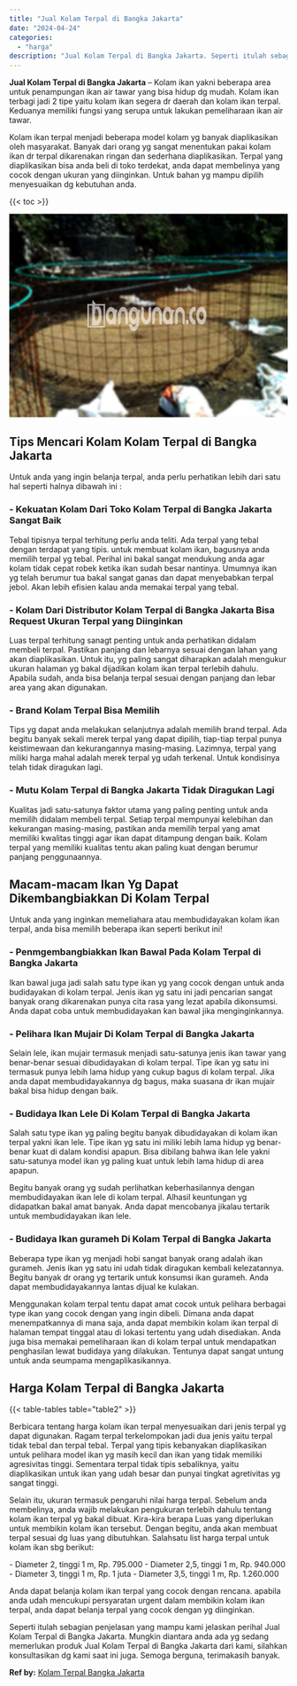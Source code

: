 ```yaml
---
title: "Jual Kolam Terpal di Bangka Jakarta"
date: "2024-04-24"
categories: 
  - "harga"
description: "Jual Kolam Terpal di Bangka Jakarta. Seperti itulah sebagian penjelasan yang mampu kami jelaskan perihal Jual Kolam Terpal di Bangka Jakarta. Mungkin diantar..."
---
```


**Jual Kolam Terpal di Bangka Jakarta** – Kolam ikan yakni beberapa area untuk penampungan ikan air tawar yang bisa hidup dg mudah. Kolam ikan terbagi jadi 2 tipe yaitu kolam ikan segera dr daerah dan kolam ikan terpal. Keduanya memiliki fungsi yang serupa untuk lakukan pemeliharaan ikan air tawar.

Kolam ikan terpal menjadi beberapa model kolam yg banyak diaplikasikan oleh masyarakat. Banyak dari orang yg sangat menentukan pakai kolam ikan dr terpal dikarenakan ringan dan sederhana diaplikasikan. Terpal yang diaplikasikan bisa anda beli di toko terdekat, anda dapat membelinya yang cocok dengan ukuran yang diinginkan. Untuk bahan yg mampu dipilih menyesuaikan dg kebutuhan anda.

{{< toc >}}

![Jual Kolam Terpal di Bangka Jakarta](/images/jual-kolam-terpal-17.png)

## Tips Mencari Kolam Kolam Terpal di Bangka Jakarta

Untuk anda yang ingin belanja terpal, anda perlu perhatikan lebih dari satu hal seperti halnya dibawah ini :

### \- Kekuatan Kolam Dari Toko Kolam Terpal di Bangka Jakarta Sangat Baik

Tebal tipisnya terpal terhitung perlu anda teliti. Ada terpal yang tebal dengan terdapat yang tipis. untuk membuat kolam ikan, bagusnya anda memilih terpal yg tebal. Perihal ini bakal sangat mendukung anda agar kolam tidak cepat robek ketika ikan sudah besar nantinya. Umumnya ikan yg telah berumur tua bakal sangat ganas dan dapat menyebabkan terpal jebol. Akan lebih efisien kalau anda memakai terpal yang tebal.

### \- Kolam Dari Distributor Kolam Terpal di Bangka Jakarta Bisa Request Ukuran Terpal yang Diinginkan

Luas terpal terhitung sanagt penting untuk anda perhatikan didalam membeli terpal. Pastikan panjang dan lebarnya sesuai dengan lahan yang akan diaplikasikan. Untuk itu, yg paling sangat diharapkan adalah mengukur ukuran halaman yg bakal dijadikan kolam ikan terpal terlebih dahulu. Apabila sudah, anda bisa belanja terpal sesuai dengan panjang dan lebar area yang akan digunakan.

### \- Brand Kolam Terpal Bisa Memilih

Tips yg dapat anda melakukan selanjutnya adalah memilih brand terpal. Ada begitu banyak sekali merek terpal yang dapat dipilih, tiap-tiap terpal punya keistimewaan dan kekurangannya masing-masing. Lazimnya, terpal yang miliki harga mahal adalah merek terpal yg udah terkenal. Untuk kondisinya telah tidak diragukan lagi.

### \- Mutu Kolam Terpal di Bangka Jakarta Tidak Diragukan Lagi

Kualitas jadi satu-satunya faktor utama yang paling penting untuk anda memilih didalam membeli terpal. Setiap terpal mempunyai kelebihan dan kekurangan masing-masing, pastikan anda memilih terpal yang amat memiliki kwalitas tinggi agar ikan dapat ditampung dengan baik. Kolam terpal yang memiliki kualitas tentu akan paling kuat dengan berumur panjang penggunaannya.

## Macam-macam Ikan Yg Dapat Dikembangbiakkan Di Kolam Terpal

Untuk anda yang inginkan memeliahara atau membudidayakan kolam ikan terpal, anda bisa memilih beberapa ikan seperti berikut ini!

### \- Penmgembangbiakkan Ikan Bawal Pada Kolam Terpal di Bangka Jakarta

Ikan bawal juga jadi salah satu type ikan yg yang cocok dengan untuk anda budidayakan di kolam terpal. Jenis ikan yg satu ini jadi pencarian sangat banyak orang dikarenakan punya cita rasa yang lezat apabila dikonsumsi. Anda dapat coba untuk membudidayakan kan bawal jika menginginkannya.

### \- Pelihara Ikan Mujair Di Kolam Terpal di Bangka Jakarta

Selain lele, ikan mujair termasuk menjadi satu-satunya jenis ikan tawar yang benar-benar sesuai dibudidayakan di kolam terpal. Tipe ikan yg satu ini termasuk punya lebih lama hidup yang cukup bagus di kolam terpal. Jika anda dapat membudidayakannya dg bagus, maka suasana dr ikan mujair bakal bisa hidup dengan baik.

### \- Budidaya Ikan Lele Di Kolam Terpal di Bangka Jakarta

Salah satu type ikan yg paling begitu banyak dibudidayakan di kolam ikan terpal yakni ikan lele. Tipe ikan yg satu ini miliki lebih lama hidup yg benar-benar kuat di dalam kondisi apapun. Bisa dibilang bahwa ikan lele yakni satu-satunya model ikan yg paling kuat untuk lebih lama hidup di area apapun.

Begitu banyak orang yg sudah perlihatkan keberhasilannya dengan membudidayakan ikan lele di kolam terpal. Alhasil keuntungan yg didapatkan bakal amat banyak. Anda dapat mencobanya jikalau tertarik untuk membudidayakan ikan lele.

### \- Budidaya Ikan gurameh Di Kolam Terpal di Bangka Jakarta

Beberapa type ikan yg menjadi hobi sangat banyak orang adalah ikan gurameh. Jenis ikan yg satu ini udah tidak diragukan kembali kelezatannya. Begitu banyak dr orang yg tertarik untuk konsumsi ikan gurameh. Anda dapat membudidayakannya lantas dijual ke kulakan.

Menggunakan kolam terpal tentu dapat amat cocok untuk pelihara berbagai type ikan yang cocok dengan yang ingin dibeli. Dimana anda dapat menempatkannya di mana saja, anda dapat membikin kolam ikan terpal di halaman tempat tinggal atau di lokasi tertentu yang udah disediakan. Anda juga bisa memakai pemeliharaan ikan di kolam terpal untuk mendapatkan penghasilan lewat budidaya yang dilakukan. Tentunya dapat sangat untung untuk anda seumpama mengaplikasikannya.

## Harga Kolam Terpal di Bangka Jakarta

{{< table-tables table="table2" >}}

Berbicara tentang harga kolam ikan terpal menyesuaikan dari jenis terpal yg dapat digunakan. Ragam terpal terkelompokan jadi dua jenis yaitu terpal tidak tebal dan terpal tebal. Terpal yang tipis kebanyakan diaplikasikan untuk pelihara model ikan yg masih kecil dan ikan yang tidak memiliki agresivitas tinggi. Sementara terpal tidak tipis sebaliknya, yaitu diaplikasikan untuk ikan yang udah besar dan punyai tingkat agretivitas yg sangat tinggi.

Selain itu, ukuran termasuk pengaruhi nilai harga terpal. Sebelum anda membelinya, anda wajib melakukan pengukuran terlebih dahulu tentang kolam ikan terpal yg bakal dibuat. Kira-kira berapa Luas yang diperlukan untuk membikin kolam ikan tersebut. Dengan begitu, anda akan membuat terpal sesuai dg luas yang dibutuhkan. Salahsatu list harga terpal untuk kolam ikan sbg berikut:

\- Diameter 2, tinggi 1 m, Rp. 795.000 - Diameter 2,5, tinggi 1 m, Rp. 940.000 - Diameter 3, tinggi 1 m, Rp. 1 juta - Diameter 3,5, tinggi 1 m, Rp. 1.260.000

Anda dapat belanja kolam ikan terpal yang cocok dengan rencana. apabila anda udah mencukupi persyaratan urgent dalam membikin kolam ikan terpal, anda dapat belanja terpal yang cocok dengan yg diinginkan.

Seperti itulah sebagian penjelasan yang mampu kami jelaskan perihal Jual Kolam Terpal di Bangka Jakarta. Mungkin diantara anda ada yg sedang memerlukan produk Jual Kolam Terpal di Bangka Jakarta dari kami, silahkan konsultasikan dg kami saat ini juga. Semoga berguna, terimakasih banyak.

**Ref by:** [Kolam Terpal Bangka Jakarta](https://id.wikipedia.org/wiki/Kolam)
